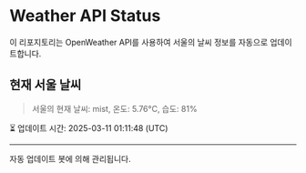 
# Weather API Status

이 리포지토리는 OpenWeather API를 사용하여 서울의 날씨 정보를 자동으로 업데이트합니다.

## 현재 서울 날씨
> 서울의 현재 날씨: mist, 온도: 5.76°C, 습도: 81%

⏳ 업데이트 시간: 2025-03-11 01:11:48 (UTC)

---
자동 업데이트 봇에 의해 관리됩니다.
